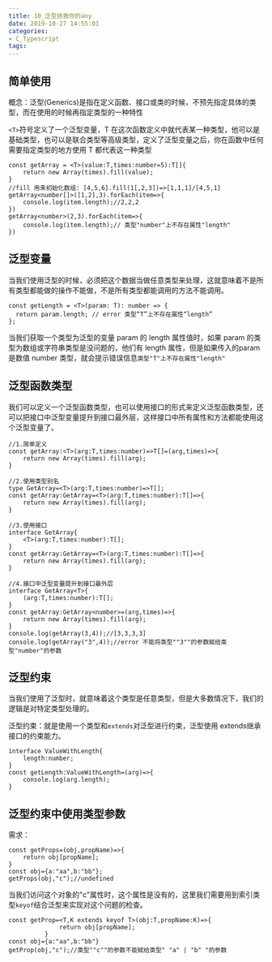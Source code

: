 ```yaml
---
title: 10_泛型拯救你的any
date: 2019-10-27 14:55:01
categories: 
- C_Typescript
tags:
---
```


## 简单使用

概念：泛型(Generics)是指在定义函数、接口或类的时候，不预先指定具体的类型，而在使用的时候再指定类型的一种特性

`<T>`符号定义了一个泛型变量，T 在这次函数定义中就代表某一种类型，他可以是基础类型，也可以是联合类型等高级类型，定义了泛型变量之后，你在函数中任何需要指定类型的地方使用 T 都代表这一种类型

```tsx
const getArray = <T>(value:T,times:number=5):T[]{
    return new Array(times).fill(value);
}
//fill 用来初始化数组: [4,5,6].fill(1[,2,3])=>[1,1,1]/[4,5,1]
getArray<number[]>([1,2],3).forEach(item=>{
    console.log(item.length);//2,2,2
})
getArray<number>(2,3).forEach(item=>{
    console.log(item.length);// 类型"number"上不存在属性"length"
})
```

## 泛型变量

当我们使用泛型的时候，必须把这个数据当做任意类型来处理，这就意味着不是所有类型都能做的操作不能做，不是所有类型都能调用的方法不能调用。

```tsx
const getLength = <T>(param: T): number => {
  return param.length; // error 类型“T”上不存在属性“length”
};
```

当我们获取一个类型为泛型的变量 param 的 length 属性值时，如果 param 的类型为数组或字符串类型是没问题的，他们有 length 属性，但是如果传入的param 是数值 number 类型，就会提示错误信息`类型"T"上不存在属性"length"`

## 泛型函数类型

我们可以定义一个泛型函数类型，也可以使用接口的形式来定义泛型函数类型，还可以把接口中泛型变量提升到接口最外层，这样接口中所有属性和方法都能使用这个泛型变量了。

```tsx
//1.简单定义
const getArray:<T>(arg:T,times:number)=>T[]=(arg,times)=>{
    return new Array(times).fill(arg);
}
```

```tsx
//2.使用类型别名
type GetArray=<T>(arg:T,times:number)=>T[];
const getArray:GetArray=<T>(arg:T,times:number):T[]=>{
    return new Array(times).fill(arg);
}
```

```tsx
//3.使用接口
interface GetArray{
    <T>(arg:T,times:number):T[];
}
const getArray:GetArray=<T>(arg:T,times:number):T[]=>{
    return new Array(times).fill(arg);
}
```

```tsx
//4.接口中泛型变量提升到接口最外层
interface GetArray<T>{
    (arg:T,times:number):T[];
}
const getArray:GetArray<number>=(arg,times)=>{
	return new Array(times).fill(arg);
}
console.log(getArray(3,4));//[3,3,3,3]
console.log(getArray("3",4));//error 不能将类型""3""的参数赋给类型"number"的参数
```

## 泛型约束

当我们使用了泛型时，就意味着这个类型是任意类型，但是大多数情况下，我们的逻辑是对特定类型处理的。

泛型约束：就是使用一个类型和`extends`对泛型进行约束，泛型使用 extends继承接口的约束能力。

```tsx
interface ValueWithLength{
    length:number;
}
const getLength:ValueWithLength=(arg)=>{
    console.log(arg.length);
}
```

## 泛型约束中使用类型参数

需求：

```tsx
const getProps=(obj,propName)=>{
    return obj[propName];
}
const obj={a:"aa",b:"bb"};
getProps(obj,"c");//undefined
```

 当我们访问这个对象的"c"属性时，这个属性是没有的，这里我们需要用到索引类型`keyof`结合泛型来实现对这个问题的检查。

```tsx
const getProp=<T,K extends keyof T>(obj:T,propName:K)=>{
              return obj[propName];
          }
const obj={a:"aa",b:"bb"}
getProp(obj,"c");//类型""c""的参数不能赋给类型" "a" | "b" "的参数
```



